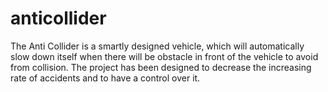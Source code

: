 # anticollider
The Anti Collider is a smartly designed vehicle, which will automatically slow down itself when there will be obstacle in front of the vehicle to avoid from collision. The project has been designed to decrease the increasing rate of accidents and to have a control over it.
